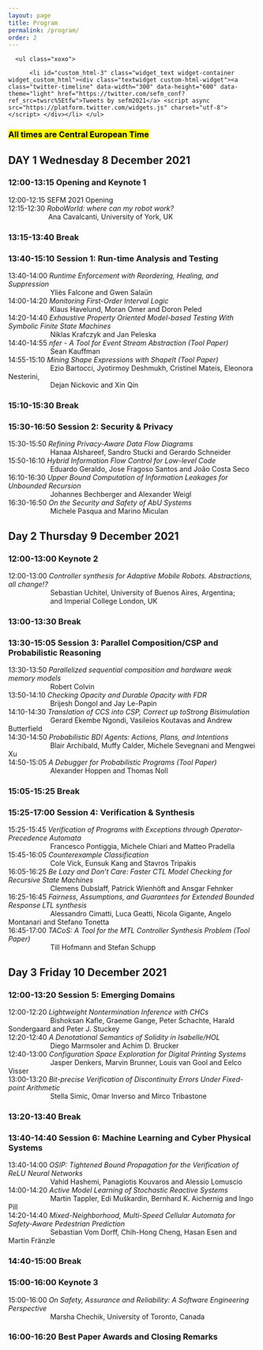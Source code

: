 ```yaml
---
layout: page
title: Program
permalink: /program/
order: 2
---
```


<div id="secondary" class="widget-area sidey" role="complementary">

      <ul class="xoxo">

          <li id="custom_html-3" class="widget_text widget-container widget_custom_html"><div class="textwidget custom-html-widget"><a class="twitter-timeline" data-width="300" data-height="600" data-theme="light" href="https://twitter.com/sefm_conf?ref_src=twsrc%5Etfw">Tweets by sefm2021</a> <script async src="https://platform.twitter.com/widgets.js" charset="utf-8"></script> </div></li>	</ul>
</div>

<h3><mark>All times are Central European Time</mark></h3>

<h2><b>DAY 1 Wednesday 8 December 2021</b></h2>

<h3 class="prog"><b>12:00-13:15 Opening and Keynote 1</b></h3>
<p>12:00-12:15  SEFM 2021 Opening <br>
12:15-12:30  <em>RoboWorld: where can my robot work?</em> <br>
&emsp;&emsp;&emsp;&emsp;&emsp;&ensp;&nbsp;Ana Cavalcanti, University of York, UK</p>

<h3><b>13:15-13:40 Break</b></h3>

<h3 class="prog"><b>13:40-15:10 Session 1: Run-time Analysis and Testing</b></h3>
<p>13:40-14:00 <em>Runtime Enforcement with Reordering, Healing, and Suppression</em> <br>
&emsp;&emsp;&emsp;&emsp;&emsp;&ensp;&nbsp;&nbsp;Yliès Falcone and Gwen Salaün <br>
14:00-14:20 <em>Monitoring First-Order Interval Logic</em> <br>
&emsp;&emsp;&emsp;&emsp;&emsp;&ensp;&nbsp;&nbsp;Klaus Havelund, Moran Omer and Doron Peled <br>
14:20-14:40 <em>Exhaustive Property Oriented Model-based Testing With Symbolic Finite State Machines</em> <br>
&emsp;&emsp;&emsp;&emsp;&emsp;&ensp;&nbsp;&nbsp;Niklas Krafczyk and Jan Peleska <br>
14:40-14:55 <em>nfer - A Tool for Event Stream Abstraction (Tool Paper)</em> <br>
&emsp;&emsp;&emsp;&emsp;&emsp;&ensp;&nbsp;&nbsp;Sean Kauffman <br>
14:55-15:10 <em>Mining Shape Expressions with ShapeIt (Tool Paper)</em> <br>
&emsp;&emsp;&emsp;&emsp;&emsp;&ensp;&nbsp;&nbsp;Ezio Bartocci, Jyotirmoy Deshmukh, Cristinel Mateis, Eleonora Nesterini, <br>
&emsp;&emsp;&emsp;&emsp;&emsp;&ensp;&nbsp;&nbsp;Dejan Nickovic and Xin Qin
</p>

<h3><b>15:10-15:30 Break</b></h3>

<h3 class="prog"><b>15:30-16:50 Session 2: Security & Privacy</b></h3>
<p>15:30-15:50 <em>Refining Privacy-Aware Data Flow Diagrams</em> <br>
&emsp;&emsp;&emsp;&emsp;&emsp;&ensp;&nbsp;&nbsp;Hanaa Alshareef, Sandro Stucki and Gerardo Schneider <br>
15:50-16:10 <em>Hybrid Information Flow Control for Low-level Code</em> <br>
&emsp;&emsp;&emsp;&emsp;&emsp;&ensp;&nbsp;&nbsp;Eduardo Geraldo, Jose Fragoso Santos and João Costa Seco <br>
16:10-16:30 <em>Upper Bound Computation of Information Leakages for Unbounded Recursion</em> <br>
&emsp;&emsp;&emsp;&emsp;&emsp;&ensp;&nbsp;&nbsp;Johannes Bechberger and Alexander Weigl <br>
16:30-16:50 <em>On the Security and Safety of AbU Systems</em> <br>
&emsp;&emsp;&emsp;&emsp;&emsp;&ensp;&nbsp;&nbsp;Michele Pasqua and Marino Miculan
</p>

<h2><b>Day 2 Thursday 9 December 2021</b></h2>

<h3 class="prog"><b>12:00-13:00 Keynote 2</b></h3>
<p>12:00-13:00 <em>Controller synthesis for Adaptive Mobile Robots. Abstractions, all change!?</em> <br>
&emsp;&emsp;&emsp;&emsp;&emsp;&ensp;&nbsp;&nbsp;Sebastian Uchitel, University of Buenos Aires, Argentina; <br>
&emsp;&emsp;&emsp;&emsp;&emsp;&ensp;&nbsp;&nbsp;and Imperial College London, UK
</p>

<h3><b>13:00-13:30 Break</b></h3>

<h3 class="prog"><b>13:30-15:05 Session 3: Parallel Composition/CSP and Probabilistic Reasoning</b></h3>
<p> 13:30-13:50 <em>Parallelized sequential composition and hardware weak memory models</em> <br>
&emsp;&emsp;&emsp;&emsp;&emsp;&ensp;&nbsp;&nbsp;Robert Colvin <br>
13:50-14:10 <em>Checking Opacity and Durable Opacity with FDR</em> <br>
&emsp;&emsp;&emsp;&emsp;&emsp;&ensp;&nbsp;&nbsp;Brijesh Dongol and Jay Le-Papin <br>
14:10-14:30 <em>Translation of CCS into CSP, Correct up toStrong Bisimulation</em> <br>
&emsp;&emsp;&emsp;&emsp;&emsp;&ensp;&nbsp;&nbsp;Gerard Ekembe Ngondi, Vasileios Koutavas and Andrew Butterfield<br>
14:30-14:50 <em>Probabilistic BDI Agents: Actions, Plans, and Intentions</em> <br>
&emsp;&emsp;&emsp;&emsp;&emsp;&ensp;&nbsp;&nbsp;Blair Archibald, Muffy Calder, Michele Sevegnani and Mengwei Xu <br>
14:50-15:05 <em>A Debugger for Probabilistic Programs (Tool Paper)</em> <br>
&emsp;&emsp;&emsp;&emsp;&emsp;&ensp;&nbsp;&nbsp;Alexander Hoppen and Thomas Noll
</p>

<h3><b>15:05-15:25 Break</b></h3>

<h3 class="prog"><b>15:25-17:00 Session 4: Verification & Synthesis</b></h3>
<p>15:25-15:45 <em>Verification of Programs with Exceptions through Operator-Precedence Automata</em> <br>
&emsp;&emsp;&emsp;&emsp;&emsp;&ensp;&nbsp;&nbsp;Francesco Pontiggia, Michele Chiari and Matteo Pradella <br>
15:45-16:05 <em>Counterexample Classification</em> <br>
&emsp;&emsp;&emsp;&emsp;&emsp;&ensp;&nbsp;&nbsp;Cole Vick, Eunsuk Kang and Stavros Tripakis <br>
16:05-16:25 <em>Be Lazy and Don’t Care: Faster CTL Model Checking for Recursive State Machines</em> <br>
&emsp;&emsp;&emsp;&emsp;&emsp;&ensp;&nbsp;&nbsp;Clemens Dubslaff, Patrick Wienhöft and Ansgar Fehnker <br>
16:25-16:45 <em>Fairness, Assumptions, and Guarantees for Extended Bounded Response LTL synthesis</em> <br>
&emsp;&emsp;&emsp;&emsp;&emsp;&ensp;&nbsp;&nbsp;Alessandro Cimatti, Luca Geatti, Nicola Gigante, Angelo Montanari and Stefano Tonetta <br>
16:45-17:00 <em>TACoS: A Tool for the MTL Controller Synthesis Problem (Tool Paper)</em> <br>
&emsp;&emsp;&emsp;&emsp;&emsp;&ensp;&nbsp;&nbsp;Till Hofmann and Stefan Schupp
</p>

<h2><b>Day 3 Friday 10 December 2021</b></h2>

<h3 class="prog"><b>12:00-13:20 Session 5: Emerging Domains</b></h3>
<p>12:00-12:20 <em>Lightweight Nontermination Inference with CHCs</em> <br>
&emsp;&emsp;&emsp;&emsp;&emsp;&ensp;&nbsp;&nbsp;Bishoksan Kafle, Graeme Gange, Peter Schachte, Harald Sondergaard and Peter J. Stuckey <br>
12:20-12:40 <em>A Denotational Semantics of Solidity in Isabelle/HOL</em> <br>
&emsp;&emsp;&emsp;&emsp;&emsp;&ensp;&nbsp;&nbsp;Diego Marmsoler and Achim D. Brucker <br>
12:40-13:00 <em>Configuration Space Exploration for Digital Printing Systems</em> <br>
&emsp;&emsp;&emsp;&emsp;&emsp;&ensp;&nbsp;&nbsp;Jasper Denkers, Marvin Brunner, Louis van Gool and Eelco Visser <br>
13:00-13:20 <em>Bit-precise Verification of Discontinuity Errors Under Fixed-point Arithmetic</em> <br>
&emsp;&emsp;&emsp;&emsp;&emsp;&ensp;&nbsp;&nbsp;Stella Simic, Omar Inverso and Mirco Tribastone
</p>

<h3><b>13:20-13:40 Break</b></h3>

<h3 class="prog"><b>13:40-14:40 Session 6: Machine Learning and Cyber Physical Systems</b></h3>
<p>13:40-14:00 <em>OSIP: Tightened Bound Propagation for the Verification of ReLU Neural Networks</em> <br>
&emsp;&emsp;&emsp;&emsp;&emsp;&ensp;&nbsp;&nbsp;Vahid Hashemi, Panagiotis Kouvaros and Alessio Lomuscio <br>
14:00-14:20 <em>Active Model Learning of Stochastic Reactive Systems</em> <br>
&emsp;&emsp;&emsp;&emsp;&emsp;&ensp;&nbsp;&nbsp;Martin Tappler, Edi Muškardin, Bernhard K. Aichernig and Ingo Pill <br>
14:20-14:40 <em>Mixed-Neighborhood, Multi-Speed Cellular Automata for Safety-Aware Pedestrian Prediction</em> <br>
&emsp;&emsp;&emsp;&emsp;&emsp;&ensp;&nbsp;&nbsp;Sebastian Vom Dorff, Chih-Hong Cheng, Hasan Esen and Martin Fränzle
</p>

<h3><b>14:40-15:00 Break</b></h3>

<h3 class="prog"><b>15:00-16:00 Keynote 3</b></h3>
<p>15:00-16:00 <em>On Safety, Assurance and Reliability: A Software Engineering Perspective</em> <br>
&emsp;&emsp;&emsp;&emsp;&emsp;&ensp;&nbsp;&nbsp;Marsha Chechik, University of Toronto, Canada
</p>

<h3><b>16:00-16:20 Best Paper Awards and Closing Remarks</b></h3>

